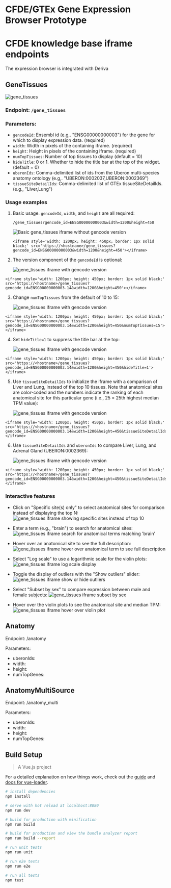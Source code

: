 # CFDE/GTEx Gene Expression Browser Prototype

# CFDE knowledge base iframe endpoints

The expression browser is integrated with Deriva


## GeneTissues

![gene_tissues](../main/doc/images/GeneTissues-basic.png?raw=true)

### Endpoint: `/gene_tissues`

### Parameters:

 - `gencodeId`: Ensembl id (e.g,. "ENSG00000000003") for the gene for which to display expression data. (required)
 - `width`: Width in pixels of the containing iframe. (required)
 - `height`: Height in pixels of the containing iframe. (required)
 - `numTopTissues`: Number of top tissues to display (default = 10)
 - `hideTitle`: 0 or 1. Whether to hide the title bar at the top of the widget. (default = 0)
 - `uberonIds`: Comma-delimited list of ids from the Uberon multi-species anatomy ontology (e.g,. "UBERON:0002037,UBERON:0002369")
 - `tissueSiteDetailIds`: Comma-delimited list of GTEx tissueSiteDetailIds. (e.g., "Liver,Lung")

### Usage examples

1. Basic usage. `gencodeId`, `width`, and `height` are all required:

   `/gene_tissues?gencode_id=ENSG00000000003&width=1200&height=450`
   
   ![Basic gene_tissues iframe without gencode version](../main/doc/images/GeneTissues-basic.png?raw=true)

   `<iframe style='width: 1200px; height: 450px; border: 1px solid black;' src='https://<hostname>/gene_tissues?gencode_id=ENSG00000000003&width=1200&height=450'></iframe>`

2. The version component of the `gencodeId` is optional:

   ![gene_tissues iframe with gencode version](../main/doc/images/GeneTissues-with-gencode-ver.png?raw=true)

```
<iframe style='width: 1200px; height: 450px; border: 1px solid black;' src='https://<hostname>/gene_tissues?gencode_id=ENSG00000000003.14&width=1200&height=450'></iframe>
```

3. Change `numTopTissues` from the default of 10 to 15:

   ![gene_tissues iframe with gencode version](../main/doc/images/GeneTissues-15-top-tissues.png?raw=true)

```
<iframe style='width: 1200px; height: 450px; border: 1px solid black;' src='https://<hostname>/gene_tissues?gencode_id=ENSG00000000003.14&width=1200&height=450&numTopTissues=15'></iframe>
```
  
4. Set `hideTitle=1` to suppress the title bar at the top:

   ![gene_tissues iframe with gencode version](../main/doc/images/GeneTissues-hide-title.png?raw=true)

```
<iframe style='width: 1200px; height: 450px; border: 1px solid black;' src='https://<hostname>/gene_tissues?gencode_id=ENSG00000000003.14&width=1200&height=450&hideTitle=1'></iframe>
```  

5. Use `tissueSiteDetailIds` to initialize the iframe with a comparison of Liver and Lung, instead of the top 10 tissues. Note that
anatomical sites are color-coded and the numbers indicate the ranking of each anatomical site for this particular gene (i.e., 25 =
25th highest median TPM value):

   ![gene_tissues iframe with gencode version](../main/doc/images/GeneTissues-liver-lung.png?raw=true)

```
<iframe style='width: 1200px; height: 450px; border: 1px solid black;' src='https://<hostname>/gene_tissues?gencode_id=ENSG00000000003.14&width=1200&height=450&tissueSiteDetailIds=Liver,Lung'></iframe>
```

6. Use `tissueSiteDetailIds` and `uberonIds` to compare Liver, Lung, and Adrenal Gland (UBERON:0002369):

   ![gene_tissues iframe with gencode version](../main/doc/images/GeneTissues-liver-lung-uberon.png?raw=true)

```
<iframe style='width: 1200px; height: 450px; border: 1px solid black;' src='https://<hostname>/gene_tissues?gencode_id=ENSG00000000003.14&width=1200&height=450&tissueSiteDetailIds=Liver,Lung&uberonIds=UBERON:0002369'></iframe>
```

### Interactive features

 - Click on "Specific site(s) only" to select anatomical sites for comparison instead of displaying the top N:
   ![gene_tissues iframe showing specific sites instead of top 10](../main/doc/images/GeneTissues-specific-sites.png)

 - Enter a term (e.g., "brain") to search for anatomical sites:
   ![gene_tissues iframe search for anatomical terms matching 'brain'](../main/doc/images/GeneTissues-search-brain.png)

 - Hover over an anatomical site to see the full description:
   ![gene_tissues iframe hover over anatomical term to see full description](../main/doc/images/GeneTissues-tissue-hover.png)

 - Select "Log scale" to use a logarithmic scale for the violin plots:
   ![gene_tissues iframe log scale display](../main/doc/images/GeneTissues-log-scale.png)

 - Toggle the display of outliers with the "Show outliers" slider:
   ![gene_tissues iframe show or hide outliers](../main/doc/images/GeneTissues-no-outliers.png)

 - Select "Subset by sex" to compare expression between male and female subjects:
   ![gene_tissues iframe subset by sex](../main/doc/images/GeneTissues-subset-by-sex.png)

 - Hover over the violin plots to see the anatomical site and median TPM:
   ![gene_tissues iframe hover over violin plot](../main/doc/images/GeneTissues-violin-hover.png)


## Anatomy

Endpoint: /anatomy

Parameters:

 - uberonIds:
 - width:
 - height:
 - numTopGenes:


## AnatomyMultiSource

Endpoint: /anatomy_multi

Parameters:

 - uberonIds:
 - width:
 - height:
 - numTopGenes:



## Build Setup

> A Vue.js project

For a detailed explanation on how things work, check out the [guide](http://vuejs-templates.github.io/webpack/) and [docs for vue-loader](http://vuejs.github.io/vue-loader).

``` bash
# install dependencies
npm install

# serve with hot reload at localhost:8080
npm run dev

# build for production with minification
npm run build

# build for production and view the bundle analyzer report
npm run build --report

# run unit tests
npm run unit

# run e2e tests
npm run e2e

# run all tests
npm test
```
